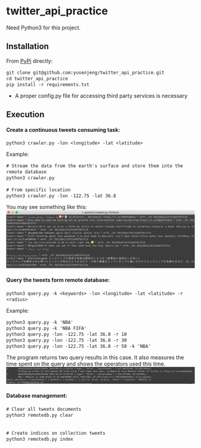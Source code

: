 # twitter_api_practice
Need Python3 for this project.

## Installation
From [PyPi](https://pypi.python.org/pypi/kubernetes/) directly:
```
git clone git@github.com:yusenjeng/twitter_api_practice.git
cd twitter_api_practice
pip install -r requirements.txt
```

* A proper config.py file for accessing third party services is necessary

## Execution

#### Create a continuous tweets consuming task:
```
python3 crawler.py -lon <longitude> -lat <latitude>
```

Example:
```
# Stream the data from the earth's surface and store them into the remote database
python3 crawler.py

# From specific location
python3 crawler.py -lon -122.75 -lat 36.8
```
You may see something like this:
![Insertion](reference/1.insertion.jpg "Insertion")

#### Query the tweets form remote database:
```
python3 query.py -k <keywords> -lon <longitude> -lat <latitude> -r <radius>
```

Example:
```
python3 query.py -k 'NBA'
python3 query.py -k 'NBA FIFA'
python3 query.py -lon -122.75 -lat 36.8 -r 10
python3 query.py -lon -122.75 -lat 36.8 -r 30
python3 query.py -lon -122.75 -lat 36.8 -r 50 -k 'NBA'
```
The program returns two query results in this case. It also measures the time spent on the query and shows the operators used this time.
![Query](reference/2.query.jpg "Query")


#### Database management:
```
# Clear all tweets documents
python3 remotedb.py clear


# Create indices on collection tweets
python3 remotedb.py index
```



